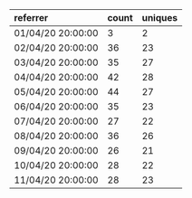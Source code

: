 | referrer          | count | uniques |
| :---------------- | :---- | :------ |
| 01/04/20 20:00:00 | 3     | 2       |
| 02/04/20 20:00:00 | 36    | 23      |
| 03/04/20 20:00:00 | 35    | 27      |
| 04/04/20 20:00:00 | 42    | 28      |
| 05/04/20 20:00:00 | 44    | 27      |
| 06/04/20 20:00:00 | 35    | 23      |
| 07/04/20 20:00:00 | 27    | 22      |
| 08/04/20 20:00:00 | 36    | 26      |
| 09/04/20 20:00:00 | 26    | 21      |
| 10/04/20 20:00:00 | 28    | 22      |
| 11/04/20 20:00:00 | 28    | 23      |